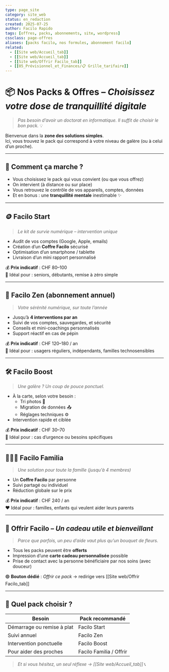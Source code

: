 ```yaml
---
type: page_site
category: site_web
status: en_redaction
created: 2025-07-25
author: Facilo Rapido
tags: [offres, packs, abonnements, site, wordpress]
cssclass: page-offres
aliases: [packs facilo, nos formules, abonnement facilo]
related:
  - [[Site web/Accueil_tab]]
  - [[Site web/Accueil_tab]]
  - [[Site web/Offrir Facilo_tab]]
  - [[05_Prévisionnel_et_Finances/📋 Grille_tarifaire]]
---
```


# 📦 Nos Packs & Offres – _Choisissez votre dose de tranquillité digitale_

> _Pas besoin d’avoir un doctorat en informatique. Il suffit de choisir le bon pack._ 💡

Bienvenue dans la **zone des solutions simples**.  
Ici, vous trouvez le pack qui correspond à votre niveau de galère (ou à celui d’un proche).

---

## 🧪 Comment ça marche ?

- Vous choisissez le pack qui vous convient (ou que vous offrez)
- On intervient (à distance ou sur place)
- Vous retrouvez le contrôle de vos appareils, comptes, données
- Et en bonus : une **tranquillité mentale** inestimable ✨

---

## 🪙 **Facilo Start**
> _Le kit de survie numérique – intervention unique_

- Audit de vos comptes (Google, Apple, emails)
- Création d’un **Coffre Facilo** sécurisé
- Optimisation d’un smartphone / tablette
- Livraison d’un mini rapport personnalisé

💰 **Prix indicatif** : CHF 80–100  
👤 Idéal pour : seniors, débutants, remise à zéro simple

---

## 🧘 **Facilo Zen** (abonnement annuel)
> _Votre sérénité numérique, sur toute l’année_

- Jusqu’à **4 interventions par an**
- Suivi de vos comptes, sauvegardes, et sécurité
- Conseils et mini-coachings personnalisés
- Support réactif en cas de pépin

💰 **Prix indicatif** : CHF 120–180 / an  
📆 Idéal pour : usagers réguliers, indépendants, familles technosensibles

---

## 🛠️ **Facilo Boost**
> _Une galère ? Un coup de pouce ponctuel._

- À la carte, selon votre besoin :
  - Tri photos 📸
  - Migration de données 📤
  - Réglages techniques ⚙️
- Intervention rapide et ciblée

💰 **Prix indicatif** : CHF 30–70  
🔧 Idéal pour : cas d’urgence ou besoins spécifiques

---

## 👨‍👩‍👧 **Facilo Familia**
> _Une solution pour toute la famille (jusqu’à 4 membres)_

- Un **Coffre Facilo** par personne
- Suivi partagé ou individuel
- Réduction globale sur le prix

💰 **Prix indicatif** : CHF 240 / an  
❤️ Idéal pour : familles, enfants qui veulent aider leurs parents

---

## 🎁 Offrir Facilo – _Un cadeau utile et bienveillant_

> _Parce que parfois, un peu d’aide vaut plus qu’un bouquet de fleurs._

- Tous les packs peuvent être **offerts**
- Impression d’une **carte cadeau personnalisée** possible
- Prise de contact avec la personne bénéficiaire par nos soins (avec douceur)

🟢 **Bouton dédié** : _Offrir ce pack_ → redirige vers [[Site web/Offrir Facilo_tab]]

---

## 🧭 Quel pack choisir ?

| Besoin                        | Pack recommandé     |
|------------------------------|----------------------|
| Démarrage ou remise à plat  | Facilo Start         |
| Suivi annuel                 | Facilo Zen           |
| Intervention ponctuelle     | Facilo Boost         |
| Pour aider des proches      | Facilo Familia / Offrir |

> _Et si vous hésitez, un seul réflexe → [[Site web/Accueil_tab]]_ 📞
